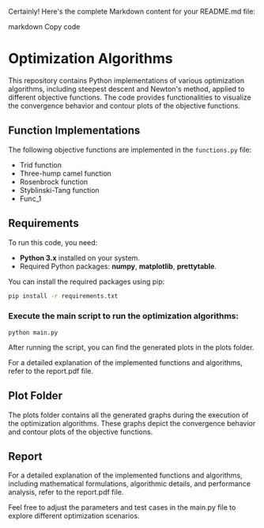 
Certainly! Here's the complete Markdown content for your README.md file:

markdown
Copy code
# Optimization Algorithms

This repository contains Python implementations of various optimization algorithms, including steepest descent and Newton's method, applied to different objective functions. The code provides functionalities to visualize the convergence behavior and contour plots of the objective functions.

## Function Implementations

The following objective functions are implemented in the `functions.py` file:

- Trid function
- Three-hump camel function
- Rosenbrock function
- Styblinski-Tang function
- Func_1

## Requirements

To run this code, you need:

- **Python 3.x** installed on your system.
- Required Python packages: **numpy**, **matplotlib**, **prettytable**.

You can install the required packages using pip:

```bash
pip install -r requirements.txt
```

### Execute the main script to run the optimization algorithms:
``` python main.py ```


After running the script, you can find the generated plots in the plots folder.

For a detailed explanation of the implemented functions and algorithms, refer to the report.pdf file.
## Plot Folder
The plots folder contains all the generated graphs during the execution of the optimization algorithms. These graphs depict the convergence behavior and contour plots of the objective functions.

## Report
For a detailed explanation of the implemented functions and algorithms, including mathematical formulations, algorithmic details, and performance analysis, refer to the report.pdf file.

Feel free to adjust the parameters and test cases in the main.py file to explore different optimization scenarios.
